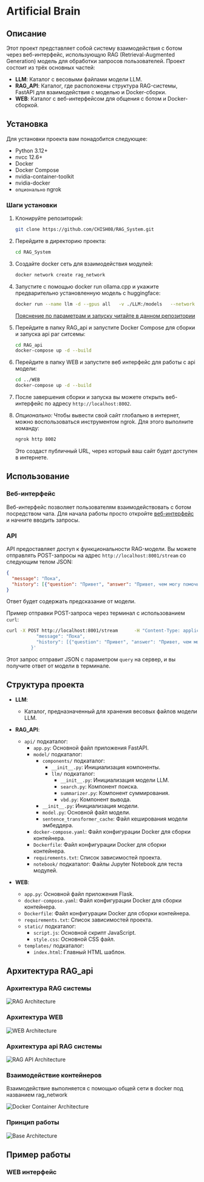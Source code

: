 # Artificial Brain

## Описание

Этот проект представляет собой систему взаимодействия с ботом через веб-интерфейс, использующую RAG (Retrieval-Augmented Generation) модель для обработки запросов пользователей. Проект состоит из трёх основных частей:

- **LLM**: Каталог с весовыми файлами модели LLM.
- **RAG_API**: Каталог, где расположены структура RAG-системы, FastAPI для взаимодействия с моделью и Docker-сборки.
- **WEB**: Каталог с веб-интерфейсом для общения с ботом и Docker-сборкой.

## Установка

Для установки проекта вам понадобится следующее:

- Python 3.12+
- nvcc 12.6+
- Docker
- Docker Compose
- nvidia-container-toolkit
- nvidia-docker
- `опционально` ngrok

### Шаги установки

1. Клонируйте репозиторий:
   ```bash
   git clone https://github.com/CHISH08/RAG_System.git
   ```

2. Перейдите в директорию проекта:
   ```bash
   cd RAG_System
   ```

3. Создайте docker сеть для взаимодействия модулей:
   ```bash
   docker network create rag_network
   ```

4. Запустите с помощью docker run ollama.cpp и укажите предварительно установленную модель с huggingface:
   ```bash
   docker run --name llm -d --gpus all   -v ./LLM:/models   --network rag_network   ghcr.io/ggerganov/llama.cpp:server-cuda   -m /models/Qwen2.5-Coder-14B-Instruct-IQ2_XS.gguf   --port 8000   --host 0.0.0.0   --n-gpu-layers 12
   ```
   [Пояснение по параметрам и запуску читайте в данном репозитории](https://github.com/ggerganov/llama.cpp)

5. Перейдите в папку RAG_api и запустите Docker Compose для сборки и запуска api раг ситсемы:
   ```bash
   cd RAG_api
   docker-compose up -d --build
   ```

6. Перейдите в папку WEB и запустите веб интерфейс для работы с api модели:
   ```bash
   cd ../WEB
   docker-compose up -d --build
   ```

7. После завершения сборки и запуска вы можете открыть веб-интерфейс по адресу `http://localhost:8002`.

8. *Опционально:* Чтобы вывести свой сайт глобально в интернет, можно воспользоваться инструментом ngrok. Для этого выполните команду:

   ```bash
   ngrok http 8002
   ```

   Это создаст публичный URL, через который ваш сайт будет доступен в интернете.

## Использование

### Веб-интерфейс

Веб-интерфейс позволяет пользователям взаимодействовать с ботом посредством чата. Для начала работы просто откройте [веб-интерфейс](http://localhost:8002) и начните вводить запросы.

### API

API предоставляет доступ к функциональности RAG-модели. Вы можете отправлять POST-запросы на адрес `http://localhost:8001/stream` со следующим телом JSON:

```json
{
  "message": "Пока",
  "history": [{"question": "Привет", "answer": "Привет, чем могу помочь?"}]
}
```

Ответ будет содержать предсказание от модели.

Пример отправки POST-запроса через терминал с использованием `curl`:

```bash
curl -X POST http://localhost:8001/stream      -H "Content-Type: application/json"      -d '{
           "message": "Пока",
           "history": [{"question": "Привет", "answer": "Привет, чем могу помочь?"}]
         }'
```

Этот запрос отправит JSON с параметром `query` на сервер, и вы получите ответ от модели в терминале.

## Структура проекта

- **LLM**:
  - Каталог, предназначенный для хранения весовых файлов модели LLM.

- **RAG_API**:
  - `api/` подкаталог:
    - `app.py`: Основной файл приложения FastAPI.
    - `model/` подкаталог:
      - `components/` подкаталог:
        - `__init__.py`: Инициализация компоненты.
        - `llm/` подкаталог:
          - `__init__.py`: Инициализация модели LLM.
          - `search.py`: Компонент поиска.
          - `summarizer.py`: Компонент суммирования.
          - `vbd.py`: Компонент вывода.
      - `__init__.py`: Инициализация модели.
      - `model.py`: Основной файл модели.
      - `sentence_transformer_cache`: Файл кеширования модели эмбеддера.
    - `docker-compose.yaml`: Файл конфигурации Docker для сборки контейнера.
    - `Dockerfile`: Файл конфигурации Docker для сборки контейнера.
    - `requirements.txt`: Список зависимостей проекта.
    - `notebook/` подкаталог: Файлы Jupyter Notebook для теста модулей.

- **WEB**:
  - `app.py`: Основной файл приложения Flask.
  - `docker-compose.yaml`: Файл конфигурации Docker для сборки контейнера.
  - `Dockerfile`: Файл конфигурации Docker для сборки контейнера.
  - `requirements.txt`: Список зависимостей проекта.
  - `static/` подкаталог:
    - `script.js`: Основной скрипт JavaScript.
    - `style.css`: Основной CSS файл.
  - `templates/` подкаталог:
    - `index.html`: Главный HTML шаблон.

## Архитектура RAG_api

### Архитектура RAG системы

![RAG Architecture](present/rag_arch.jpg)

### Архитектура WEB

![WEB Architecture](present/web_arch.jpg)

### Архитектура api RAG системы

![RAG API Architecture](present/rag_api_arch.jpg)

### Взаимодействие контейнеров
Взаимодействие выполняется с помощью общей сети в docker под названием rag_network

![Docker Container Architecture](present/container_arch.jpg)

### Принцип работы

![Base Architecture](present/base_arch.jpg)

## Пример работы

### WEB интерфейс

